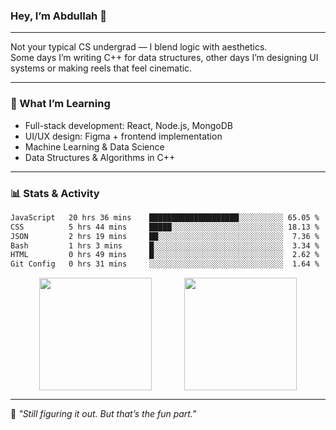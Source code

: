 ### Hey, I’m Abdullah 👋

---

Not your typical CS undergrad — I blend logic with aesthetics.  
Some days I’m writing C++ for data structures, other days I’m designing UI systems or making reels that feel cinematic.

---

### 🧠 What I’m Learning
- Full-stack development: React, Node.js, MongoDB
- UI/UX design: Figma + frontend implementation
- Machine Learning & Data Science
- Data Structures & Algorithms in C++

---

### 📊 Stats & Activity

<!--START_WAKATIME_SECTION-->
```txt
JavaScript   20 hrs 36 mins    ████████████████████░░░░░░░░░░ 65.05 %
CSS          5 hrs 44 mins     █████░░░░░░░░░░░░░░░░░░░░░░░░░ 18.13 %
JSON         2 hrs 19 mins     ██░░░░░░░░░░░░░░░░░░░░░░░░░░░░  7.36 %
Bash         1 hrs 3 mins      █░░░░░░░░░░░░░░░░░░░░░░░░░░░░░  3.34 %
HTML         0 hrs 49 mins     █░░░░░░░░░░░░░░░░░░░░░░░░░░░░░  2.62 %
Git Config   0 hrs 31 mins     ░░░░░░░░░░░░░░░░░░░░░░░░░░░░░░  1.64 %
```
<!--END_WAKATIME_SECTION-->

<div align="center">
  <img src="https://github-readme-stats.vercel.app/api?username=mohdabdullahmeraj&show_icons=true&theme=tokyonight&hide_border=true&hide=prs" height="180px" style="vertical-align: middle;"/>
  &nbsp;&nbsp;&nbsp;&nbsp;&nbsp;&nbsp;&nbsp;&nbsp;&nbsp;&nbsp;&nbsp;
  <img src="https://github-readme-stats.vercel.app/api/top-langs/?username=mohdabdullahmeraj&layout=compact&theme=tokyonight&hide_border=true" height="180px" style="vertical-align: middle;"/>
</div>

---

🧭 *"Still figuring it out. But that’s the fun part."*
